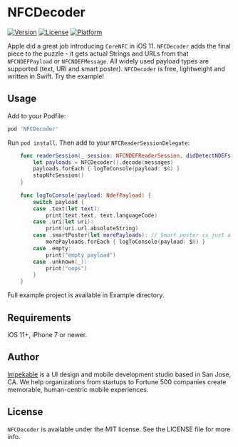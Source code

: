 # NFCDecoder

[![Version](https://img.shields.io/cocoapods/v/NFCDecoder.svg?style=flat)](https://cocoapods.org/pods/NFCDecoder)
[![License](https://img.shields.io/cocoapods/l/NFCDecoder.svg?style=flat)](https://cocoapods.org/pods/NFCDecoder)
[![Platform](https://img.shields.io/cocoapods/p/NFCDecoder.svg?style=flat)](https://cocoapods.org/pods/NFCDecoder)

Apple did a great job introducing `CoreNFC` in iOS 11. `NFCDecoder` adds the final piece to the puzzle - it gets actual Strings and URLs from that `NFCNDEFPayload` or `NFCNDEFMessage`. All widely used payload types are supported (text, URI and smart poster). `NFCDecoder` is free, lightweight and written in Swift. Try the example!

## Usage

Add to your Podfile:

```ruby
pod 'NFCDecoder'
```

Run `pod install`. Then add to your `NFCReaderSessionDelegate`:

```swift
    func readerSession(_ session: NFCNDEFReaderSession, didDetectNDEFs messages: [NFCNDEFMessage]) {
        let payloads = NFCDecoder().decode(messages)
        payloads.forEach { logToConsole(payload: $0) }
        stopNfcSession()
    }
    
    func logToConsole(payload: NdefPayload) {
        switch payload {
        case .text(let text):
            print(text.text, text.languageCode)
        case .uri(let uri):
            print(uri.url.absoluteString)
        case .smartPoster(let morePayloads): // Smart poster is just a container for more payloads
            morePayloads.forEach { logToConsole(payload: $0) }
        case .empty:
            print("empty payload")
        case .unknown(_):
            print("oops")
        }
    }
```

Full example project is available in Example directory.

## Requirements

iOS 11+, iPhone 7 or newer.

## Author

[Impekable](https://www.impekable.com) is a UI design and mobile development studio based in San Jose, CA. We help organizations from startups to Fortune 500 companies create memorable, human-centric mobile experiences.

## License

`NFCDecoder` is available under the MIT license. See the LICENSE file for more info.


